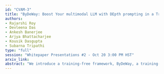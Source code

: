 ```yaml
---
id: "CVAM-3"
title: "ByDeWay: Boost Your multimodal LLM with DEpth prompting in a Training-Free Way"
authors:
- Rajarshi Roy
- Devleena Das
- Ankesh Banerjee
- Arjya Bhattacharjee
- Kousik Dasgupta
- Subarna Tripathi
type: "full"
session: "Whitepaper Presentations #2 - Oct 20 3:00 PM HST"
arxiv_link:
abstract: "We introduce a training-free framework, ByDeWay, a training-free method to boost the performances of Multimodal Large Language Models. Specifically, ByDeWay leverages a novel prompting strategy, Layered-Depth-Based Prompting (LDP), that enhances the spatial reasoning and grounding capabilities of Multimodal Large Language Models (MLLMs). Our key insight is to inject structured spatial context derived from monocular depth estimation into the input prompts—without modifying any model parameters. By segmenting scenes into closest, mid-range, and farthest depth layers and generating region-specific captions using a grounded vision-language model, we produce explicit depth-aware textual descriptions. These descriptions are concatenated with image-question prompts to guide the model toward spatially grounded and hallucination-resistant outputs. Our method is lightweight, modular, and compatible with any black-box MLLM. Evaluations on hallucination-sensitive (POPE) and reasoning-intensive (GQA) tasks show consistent improvements across multiple MLLMs, demonstrating the effectiveness of depth-aware prompting in a zero-training setup."
---
```

